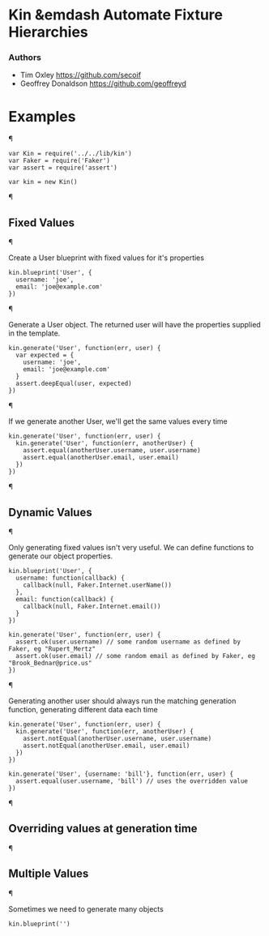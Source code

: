 # Kin &emdash Automate Fixture Hierarchies

### Authors
* Tim Oxley https://github.com/secoif
* Geoffrey Donaldson https://github.com/geoffreyd

#  Examples

¶

    
    var Kin = require('../../lib/kin')
    var Faker = require('Faker')
    var assert = require('assert')
    
    var kin = new Kin()

¶

## Fixed Values

¶

Create a User blueprint with fixed values for it's properties

    kin.blueprint('User', {
      username: 'joe',
      email: 'joe@example.com'
    })

¶

Generate a User object. The returned user will have the properties supplied in
the template.

    
    kin.generate('User', function(err, user) {
      var expected = {
        username: 'joe',
        email: 'joe@example.com'
      }
      assert.deepEqual(user, expected)
    })

¶

If we generate another User, we'll get the same values every time

    
    kin.generate('User', function(err, user) {
      kin.generate('User', function(err, anotherUser) {
        assert.equal(anotherUser.username, user.username)
        assert.equal(anotherUser.email, user.email)
      })
    })

¶

## Dynamic Values

¶

Only generating fixed values isn't very useful. We can define functions to
generate our object properties.

    
    kin.blueprint('User', {
      username: function(callback) {
        callback(null, Faker.Internet.userName())
      },
      email: function(callback) {
        callback(null, Faker.Internet.email())
      }
    })
    
    kin.generate('User', function(err, user) {
      assert.ok(user.username) // some random username as defined by Faker, eg "Rupert_Mertz"
      assert.ok(user.email) // some random email as defined by Faker, eg "Brook_Bednar@price.us"
    })

¶

Generating another user should always run the matching generation function,
generating different data each time

    
    kin.generate('User', function(err, user) {
      kin.generate('User', function(err, anotherUser) {
        assert.notEqual(anotherUser.username, user.username)
        assert.notEqual(anotherUser.email, user.email)
      })
    })
    
    kin.generate('User', {username: 'bill'}, function(err, user) {
      assert.equal(user.username, 'bill') // uses the overridden value
    })

¶

## Overriding values at generation time

¶

## Multiple Values

¶

Sometimes we need to generate many objects

    
    kin.blueprint('')
    
    

